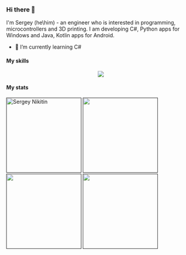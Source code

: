 ### Hi there 👋

I'm Sergey (he\him) - an engineer who is interested in programming, microcontrollers and 3D printing. I am developing C#, Python apps for Windows and Java, Kotlin apps for Android.

- 🌱 I’m currently learning C#

#### My skills

<p align="center">
  <a href="https://skillicons.dev">
    <img src="https://skillicons.dev/icons?i=linux,git,docker,grafana,prometheus,postgres,postman,powershell,html,js,py,cpp,cs" />
  </a>
</p>

#### My stats

<p>
  <a href=""><img height=200 src="http://github-profile-summary-cards.vercel.app/api/cards/profile-details?username=snikitin-de&theme=dark" alt="Sergey Nikitin"/></a>
  <a href=""><img height=200 src="https://github-readme-stats-sigma-five.vercel.app/api?username=snikitin-de&theme=dark&show_icons=true&hide_border=true&count_private=true"/></a>
  <a href=""><img height=200 src="https://github-readme-streak-stats.herokuapp.com/?user=snikitin-de&theme=dark&hide_border=true"/></a>
  <a href=""><img height=200 src="https://github-readme-stats-sigma-five.vercel.app/api/top-langs/?username=snikitin-de&theme=dark&show_icons=true&hide_border=true&layout=compact"/></a>
</p>
